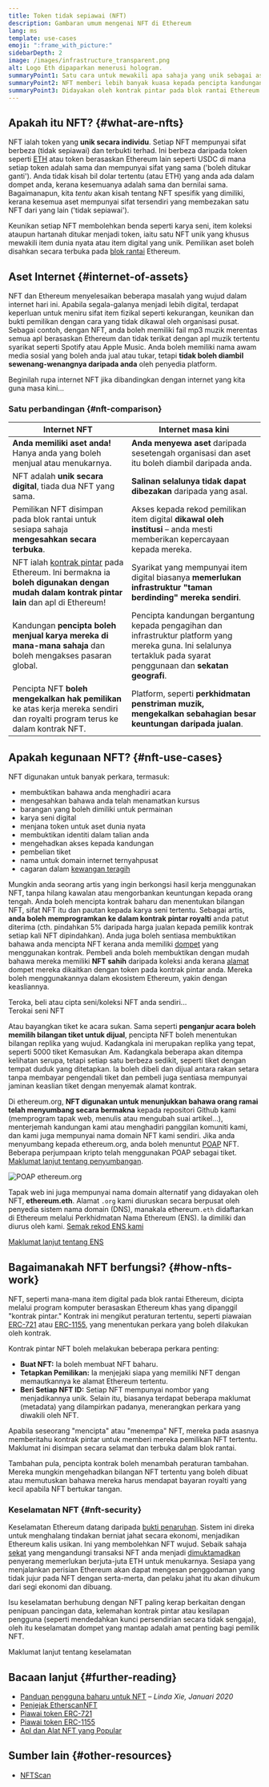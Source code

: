 ```yaml
---
title: Token tidak sepiawai (NFT)
description: Gambaran umum mengenai NFT di Ethereum
lang: ms
template: use-cases
emoji: ":frame_with_picture:"
sidebarDepth: 2
image: /images/infrastructure_transparent.png
alt: Logo Eth dipaparkan menerusi hologram.
summaryPoint1: Satu cara untuk mewakili apa sahaja yang unik sebagai aset berasaskan Ethereum.
summaryPoint2: NFT memberi lebih banyak kuasa kepada pencipta kandungan dari sebelum ini.
summaryPoint3: Didayakan oleh kontrak pintar pada blok rantai Ethereum.
---
```


## Apakah itu NFT? {#what-are-nfts}

NFT ialah token yang **unik secara individu**. Setiap NFT mempunyai sifat berbeza (tidak sepiawai) dan terbukti terhad. Ini berbeza daripada token seperti [ETH](/glossary/#ether) atau token berasaskan Ethereum lain seperti USDC di mana setiap token adalah sama dan mempunyai sifat yang sama ('boleh ditukar ganti'). Anda tidak kisah bil dolar tertentu (atau ETH) yang anda ada dalam dompet anda, kerana kesemuanya adalah sama dan bernilai sama. Bagaimanapun, kita _tentu_ akan kisah tentang NFT spesifik yang dimiliki, kerana kesemua aset mempunyai sifat tersendiri yang membezakan satu NFT dari yang lain ('tidak sepiawai').

Keunikan setiap NFT membolehkan benda seperti karya seni, item koleksi ataupun hartanah ditukar menjadi token, iaitu satu NFT unik yang khusus mewakili item dunia nyata atau item digital yang unik. Pemilikan aset boleh disahkan secara terbuka pada [blok rantai](/glossary/#blockchain) Ethereum.

<YouTube id="Xdkkux6OxfM" />

## Aset Internet {#internet-of-assets}

NFT dan Ethereum menyelesaikan beberapa masalah yang wujud dalam internet hari ini. Apabila segala-galanya menjadi lebih digital, terdapat keperluan untuk meniru sifat item fizikal seperti kekurangan, keunikan dan bukti pemilikan dengan cara yang tidak dikawal oleh organisasi pusat. Sebagai contoh, dengan NFT, anda boleh memiliki fail mp3 muzik merentas semua apl berasaskan Ethereum dan tidak terikat dengan apl muzik tertentu syarikat seperti Spotify atau Apple Music. Anda boleh memiliki nama awam media sosial yang boleh anda jual atau tukar, tetapi **tidak boleh diambil sewenang-wenangnya daripada anda** oleh penyedia platform.

Beginilah rupa internet NFT jika dibandingkan dengan internet yang kita guna masa kini...

### Satu perbandingan {#nft-comparison}

| Internet NFT                                                                                                                                                         | Internet masa kini                                                                                                                                                    |
| -------------------------------------------------------------------------------------------------------------------------------------------------------------------- | --------------------------------------------------------------------------------------------------------------------------------------------------------------------- |
| **Anda memiliki aset anda!** Hanya anda yang boleh menjual atau menukarnya.                                                                                          | **Anda menyewa aset** daripada sesetengah organisasi dan aset itu boleh diambil daripada anda.                                                                        |
| NFT adalah **unik secara digital**, tiada dua NFT yang sama.                                                                                                         | **Salinan selalunya tidak dapat dibezakan** daripada yang asal.                                                                                                       |
| Pemilikan NFT disimpan pada blok rantai untuk sesiapa sahaja **mengesahkan secara terbuka**.                                                                         | Akses kepada rekod pemilikan item digital **dikawal oleh institusi** – anda mesti memberikan kepercayaan kepada mereka.                                               |
| NFT ialah [kontrak pintar](/glossary/#smart-contract) pada Ethereum. Ini bermakna ia **boleh digunakan dengan mudah dalam kontrak pintar lain** dan apl di Ethereum! | Syarikat yang mempunyai item digital biasanya **memerlukan infrastruktur "taman berdinding" mereka sendiri**.                                                         |
| Kandungan **pencipta boleh menjual karya mereka di mana-mana sahaja** dan boleh mengakses pasaran global.                                                            | Pencipta kandungan bergantung kepada pengagihan dan infrastruktur platform yang mereka guna. Ini selalunya tertakluk pada syarat penggunaan dan **sekatan geografi**. |
| Pencipta NFT **boleh mengekalkan hak pemilikan** ke atas kerja mereka sendiri dan royalti program terus ke dalam kontrak NFT.                                        | Platform, seperti **perkhidmatan penstriman muzik, mengekalkan sebahagian besar keuntungan daripada jualan**.                                                         |

## Apakah kegunaan NFT? {#nft-use-cases}

NFT digunakan untuk banyak perkara, termasuk:

- membuktikan bahawa anda menghadiri acara
- mengesahkan bahawa anda telah menamatkan kursus
- barangan yang boleh dimiliki untuk permainan
- karya seni digital
- menjana token untuk aset dunia nyata
- membuktikan identiti dalam talian anda
- mengehadkan akses kepada kandungan
- pembelian tiket
- nama untuk domain internet ternyahpusat
- cagaran dalam [kewangan teragih](/glossary/#defi)

Mungkin anda seorang artis yang ingin berkongsi hasil kerja menggunakan NFT, tanpa hilang kawalan atau mengorbankan keuntungan kepada orang tengah. Anda boleh mencipta kontrak baharu dan menentukan bilangan NFT, sifat NFT itu dan pautan kepada karya seni tertentu. Sebagai artis, **anda boleh memprogramkan ke dalam kontrak pintar royalti** anda patut diterima (cth. pindahkan 5% daripada harga jualan kepada pemilik kontrak setiap kali NFT dipindahkan). Anda juga boleh sentiasa membuktikan bahawa anda mencipta NFT kerana anda memiliki [dompet](/glossary/#wallet) yang menggunakan kontrak. Pembeli anda boleh membuktikan dengan mudah bahawa mereka memiliki **NFT sahih** daripada koleksi anda kerana [alamat](/glossary/#address) dompet mereka dikaitkan dengan token pada kontrak pintar anda. Mereka boleh menggunakannya dalam ekosistem Ethereum, yakin dengan keasliannya.

<InfoBanner shouldSpaceBetween emoji=":eyes:" mt="8">
  <div>Teroka, beli atau cipta seni/koleksi NFT anda sendiri...</div>
  <ButtonLink href="/apps/categories/collectibles">
    Terokai seni NFT
  </ButtonLink>
</InfoBanner>

Atau bayangkan tiket ke acara sukan. Sama seperti **penganjur acara boleh memilih bilangan tiket untuk dijual**, pencipta NFT boleh menentukan bilangan replika yang wujud. Kadangkala ini merupakan replika yang tepat, seperti 5000 tiket Kemasukan Am. Kadangkala beberapa akan ditempa kelihatan serupa, tetapi setiap satu berbeza sedikit, seperti tiket dengan tempat duduk yang ditetapkan. Ia boleh dibeli dan dijual antara rakan setara tanpa membayar pengendali tiket dan pembeli juga sentiasa mempunyai jaminan keaslian tiket dengan menyemak alamat kontrak.

Di ethereum.org, **NFT digunakan untuk menunjukkan bahawa orang ramai telah menyumbang secara bermakna** kepada repositori Github kami (memprogram tapak web, menulis atau mengubah suai artikel...), menterjemah kandungan kami atau menghadiri panggilan komuniti kami, dan kami juga mempunyai nama domain NFT kami sendiri. Jika anda menyumbang kepada ethereum.org, anda boleh menuntut [POAP](/glossary/#poap) NFT. Beberapa perjumpaan kripto telah menggunakan POAP sebagai tiket. [Maklumat lanjut tentang penyumbangan](/contributing/#poap).

![POAP ethereum.org](./poap.png)

Tapak web ini juga mempunyai nama domain alternatif yang didayakan oleh NFT, **ethereum.eth**. Alamat `.org` kami diuruskan secara berpusat oleh penyedia sistem nama domain (DNS), manakala ethereum`.eth` didaftarkan di Ethereum melalui Perkhidmatan Nama Ethereum (ENS). Ia dimiliki dan diurus oleh kami. [Semak rekod ENS kami](https://app.ens.domains/name/ethereum.eth)

[Maklumat lanjut tentang ENS](https://app.ens.domains)

<Divider />

## Bagaimanakah NFT berfungsi? {#how-nfts-work}

NFT, seperti mana-mana item digital pada blok rantai Ethereum, dicipta melalui program komputer berasaskan Ethereum khas yang dipanggil "kontrak pintar." Kontrak ini mengikut peraturan tertentu, seperti piawaian [ERC-721](/glossary/#erc-721) atau [ERC-1155](/glossary/#erc-1155), yang menentukan perkara yang boleh dilakukan oleh kontrak.

Kontrak pintar NFT boleh melakukan beberapa perkara penting:

- **Buat NFT:** Ia boleh membuat NFT baharu.
- **Tetapkan Pemilikan:** Ia menjejaki siapa yang memiliki NFT dengan memautkannya ke alamat Ethereum tertentu.
- **Beri Setiap NFT ID:** Setiap NFT mempunyai nombor yang menjadikannya unik. Selain itu, biasanya terdapat beberapa maklumat (metadata) yang dilampirkan padanya, menerangkan perkara yang diwakili oleh NFT.

Apabila seseorang "mencipta" atau "menempa" NFT, mereka pada asasnya memberitahu kontrak pintar untuk memberi mereka pemilikan NFT tertentu. Maklumat ini disimpan secara selamat dan terbuka dalam blok rantai.

Tambahan pula, pencipta kontrak boleh menambah peraturan tambahan. Mereka mungkin mengehadkan bilangan NFT tertentu yang boleh dibuat atau memutuskan bahawa mereka harus mendapat bayaran royalti yang kecil apabila NFT bertukar tangan.

### Keselamatan NFT {#nft-security}

Keselamatan Ethereum datang daripada [bukti penaruhan](/glossary/#pos). Sistem ini direka untuk menghalang tindakan berniat jahat secara ekonomi, menjadikan Ethereum kalis usikan. Ini yang membolehkan NFT wujud. Sebaik sahaja [sekat](/glossary/#block) yang mengandungi transaksi NFT anda menjadi [dimuktamadkan](/glossary/#finality) penyerang memerlukan berjuta-juta ETH untuk menukarnya. Sesiapa yang menjalankan perisian Ethereum akan dapat mengesan penggodaman yang tidak jujur pada NFT dengan serta-merta, dan pelaku jahat itu akan dihukum dari segi ekonomi dan dibuang.

Isu keselamatan berhubung dengan NFT paling kerap berkaitan dengan penipuan pancingan data, kelemahan kontrak pintar atau kesilapan pengguna (seperti mendedahkan kunci persendirian secara tidak sengaja), oleh itu keselamatan dompet yang mantap adalah amat penting bagi pemilik NFT.

<ButtonLink href="/security/">
  Maklumat lanjut tentang keselamatan
</ButtonLink>

## Bacaan lanjut {#further-reading}

- [Panduan pengguna baharu untuk NFT](https://linda.mirror.xyz/df649d61efb92c910464a4e74ae213c4cab150b9cbcc4b7fb6090fc77881a95d) – _Linda Xie, Januari 2020_
- [Penjejak EtherscanNFT](https://etherscan.io/nft-top-contracts)
- [Piawai token ERC-721](/developers/docs/standards/tokens/erc-721/)
- [Piawai token ERC-1155](/developers/docs/standards/tokens/erc-1155/)
- [Apl dan Alat NFT yang Popular](https://www.ethereum-ecosystem.com/blockchains/ethereum/nfts)

## Sumber lain {#other-resources}

- [NFTScan](https://nftscan.com/)

<Divider />

<QuizWidget quizKey="nfts" />
